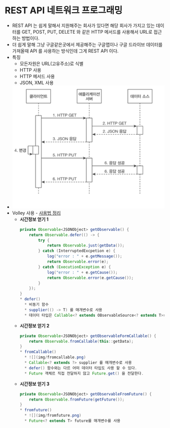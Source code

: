REST API 네트워크 프로그래밍
===
* REST API 는 쉽게 말해서 지원해주는 회사가 있다면 해당 회사가 가지고 있는 데이터를 GET, POST, PUT, DELETE 와 같은 HTTP 메서드를 사용해서 URL로 접근하는 방법이다.
* 더 쉽게 말해 그냥 구글같은곳에서 제공해주는 구글맵이나 구글 드라이브 데이터를 가져올때 API 를 사용하는 방식인데 그게 REST API 이다.
* 특징
  * 모든자원은 URL(고유주소)로 식별
  * HTTP 사용
  * HTTP 메서드 사용
  * JSON, XML 사용
* ![](img/restapi.png)
* Volley 사용 - [사용법 정리](https://github.com/sdk0213/Knowledge-Storage/blob/master/Library/Volley.md)
  * **시간정보 얻기 1**
    ```java
    private Observable<JSONObject> getObservable() {
        return Observable.defer(() -> {
            try {
                return Observable.just(getData());
            } catch (InterruptedExcpetion e) {
                log("error : " + e.getMessage());
                return Observable.error(e);
            } catch (ExecutionException e) {
                log("error : " + e.getCause());
                return Observable.error(e.getCause());
            }
        });
    }
    * defer()
      * 비동기 함수
      * supplier(() -> T) 를 매개변수로 사용
      * 데이터 타입은 Callable<? extends OBservableSource<? extends T>>
  * **시간정보 얻기 2**
    ```java
    private Observable<JSONObject> getObservableFormCallable() {
        return Observable.fromCallable(this::getData);
    }
    * fromCallable()
      * ![](img/fromcallable.png)
      * Callable<? extends ?> supplier 를 매개변수로 사용
      * defer() 함수와는 다르 어떠 데이터 타입도 사용 할 수 있다.
      * Future 객체르 직접 전달하지 않고 Future.get() 을 전달한다.
  * **시간정보 얻기 3**
    ```java
    private Observable<JSONObject> getObservableFromFuture() {
        return Observable.fromFuture(getFuture());
    }
    * fromfuture()
      * ![](img/fromfuture.png)
      * Future<? extends T> future를 매개변수를 사용
